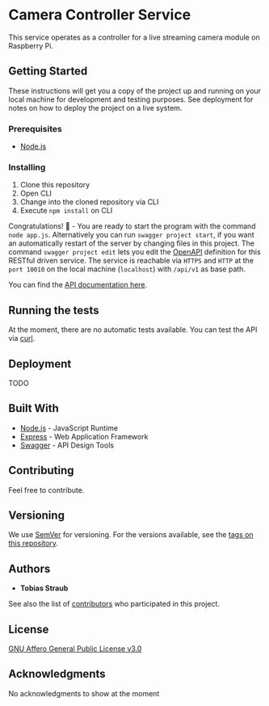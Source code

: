 # Camera Controller Service

This service operates as a controller for a live streaming camera module on Raspberry Pi.

## Getting Started

These instructions will get you a copy of the project up and running on your local machine for development and testing purposes. See deployment for notes on how to deploy the project on a live system.

### Prerequisites

* [Node.js](https://nodejs.org/en/download/)

### Installing

1. Clone this repository
1. Open CLI
2. Change into the cloned repository via CLI
3. Execute `npm install` on CLI

Congratulations! :tada: - You are ready to start the program with the command `node app.js`. Alternatively you can run `swagger project start`, if you want an automatically restart of the server by changing files in this project. The command `swagger project edit` lets you edit the [OpenAPI](https://github.com/OAI/OpenAPI-Specification/blob/master/versions/2.0.md) definition for this RESTful driven service. The service is reachable via `HTTPS` and `HTTP` at the `port 10010` on the local machine (`localhost`) with `/api/v1` as base path.

You can find the [API documentation here](https://tobiasstraub.com). <!-- TODO: Replace with the correct URL -->

## Running the tests

At the moment, there are no automatic tests available. You can test the API via [curl](https://curl.haxx.se/).

## Deployment

TODO

## Built With

* [Node.js](https://rometools.github.io/rome/) - JavaScript Runtime
* [Express](https://expressjs.com/) - Web Application Framework
* [Swagger](https://swagger.io/) - API Design Tools

## Contributing

Feel free to contribute.

## Versioning

We use [SemVer](http://semver.org/) for versioning. For the versions available, see the [tags on this repository](https://github.com/DACftIoT/doorController/tags).

## Authors

* **Tobias Straub**

See also the list of [contributors](https://github.com/DACftIoT/doorController/contributors) who participated in this project.

## License

[GNU Affero General Public License v3.0](https://github.com/DAC4IoT/cameraController/blob/master/LICENSE)

## Acknowledgments

No acknowledgments to show at the moment
